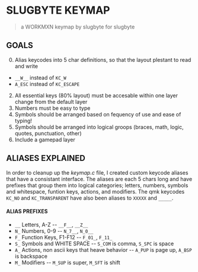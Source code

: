 # SLUGBYTE KEYMAP
> a WORKMXN keymap by slugbyte for slugbyte

## GOALS
0) Alias keycodes into 5 char definitions, so that the layout plestant to read and write 
  * `__W__` instead of `KC_W`
  * `A_ESC` instead of `KC_ESCAPE`
2) All essential keys (80% layout) must be accesable within one layer change from the default layer
3) Numbers must be easy to type
4) Symbols should be arranged based on fequency of use and ease of typing!
5) Symbols should be arranged into logical groops (braces, math, logic, quotes, punctuation, other)
6) Include a gamepad layer

## ALIASES EXPLAINED
In order to cleanup up the *keymap.c* file, I created custom keycode aliases that have a consistant interface.
The aliases are each 5 chars long and have prefixes that group them into logical categories; letters, numbers, symbols and whitespace,
funtion keys, actions, and modifiers. The qmk keycodes `KC_NO` and `KC_TRANSPARENT` have also been aliases to `XXXXX` and `_____`.

#### ALIAS PREFIXES
* `__` Letters, A-Z -- `__F__`, `__Z__`
* `N_` Numbers, 0-9 -- `N_7__`, `N_0__`
* `F_` Function Keys, F1-F12 -- `F_01_`, `F_11_`
* `S_` Symbols and WHITE SPACE -- `S_COM` is comma, `S_SPC` is space
* `A_` Actions, non ascii keys that heave behavior -- `A_PUP` is page up, `A_BSP` is backspace
* `M_` Modifiers -- `M_SUP` is super, `M_SFT` is shift
